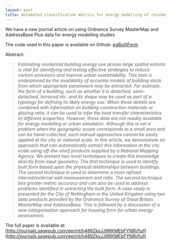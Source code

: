 ```yaml
---
layout: post
title: Automated classification metrics for energy modelling of residential buildings in the UK with open algorithms
---
```


We have a new journal article on using Ordnance Survey MasterMap and AddressBase Plus data for energy modelling studies 

The code used in this paper is available on Github: [pgBuiltForm](https://github.com/lucas-uk/pgBuiltForm) 

Abstract:
>*Estimating residential building energy use across large spatial extents is vital for identifying and testing effective strategies to reduce carbon emissions and improve urban sustainability. This task is underpinned by the availability of accurate models of building stock from which appropriate parameters may be extracted. For example, the form of a building, such as whether it is detached, semi-detached, terraced etc. and its shape may be used as part of a typology for defining its likely energy use. When these details are combined with information on building construction materials or glazing ratio, it can be used to infer the heat transfer characteristics of different properties. However, these data are not readily available for energy modelling or urban simulation. Although this is not a problem when the geographic scope corresponds to a small area and can be hand-collected, such manual approaches cannot be easily applied at the city or national scale. In this article, we demonstrate an approach that can automatically extract this information at the city scale using off-the-shelf products supplied by a National Mapping Agency. We present two novel techniques to create this knowledge directly from input geometry. The first technique is used to identify built form based upon the physical relationships between buildings. The second technique is used to determine a more refined internal/external wall measurement and ratio. The second technique has greater metric accuracy and can also be used to address problems identified in extracting the built form. A case study is presented for the City of Nottingham in the United Kingdom using two data products provided by the Ordnance Survey of Great Britain: MasterMap and AddressBase. This is followed by a discussion of a new categorisation approach for housing form for urban energy assessment.*

The full paper is available at:
[http://journals.sagepub.com/eprint/h489ZksJJ9RKMEbFYNRj/full](http://journals.sagepub.com/eprint/h489ZksJJ9RKMEbFYNRj/full)